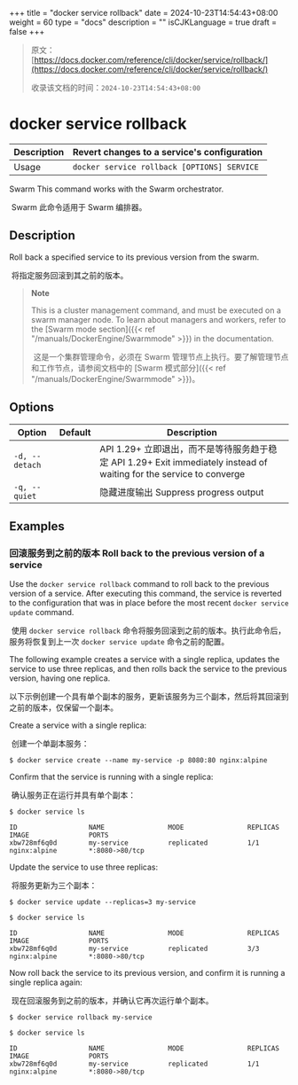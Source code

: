 +++
title = "docker service rollback"
date = 2024-10-23T14:54:43+08:00
weight = 60
type = "docs"
description = ""
isCJKLanguage = true
draft = false
+++

> 原文：[https://docs.docker.com/reference/cli/docker/service/rollback/](https://docs.docker.com/reference/cli/docker/service/rollback/)
>
> 收录该文档的时间：`2024-10-23T14:54:43+08:00`

# docker service rollback

| Description | Revert changes to a service's configuration |
| :---------- | ------------------------------------------- |
| Usage       | `docker service rollback [OPTIONS] SERVICE` |

Swarm This command works with the Swarm orchestrator.

​	Swarm 此命令适用于 Swarm 编排器。

## Description

Roll back a specified service to its previous version from the swarm.

​	将指定服务回滚到其之前的版本。

> **Note**
>
> This is a cluster management command, and must be executed on a swarm manager node. To learn about managers and workers, refer to the [Swarm mode section]({{< ref "/manuals/DockerEngine/Swarmmode" >}}) in the documentation.
>
> ​	这是一个集群管理命令，必须在 Swarm 管理节点上执行。要了解管理节点和工作节点，请参阅文档中的 [Swarm 模式部分]({{< ref "/manuals/DockerEngine/Swarmmode" >}})。

## Options

| Option         | Default | Description                                                  |
| -------------- | ------- | ------------------------------------------------------------ |
| `-d, --detach` |         | API 1.29+ 立即退出，而不是等待服务趋于稳定  API 1.29+ Exit immediately instead of waiting for the service to converge |
| `-q, --quiet`  |         | 隐藏进度输出  Suppress progress output                       |

## Examples

### 回滚服务到之前的版本  Roll back to the previous version of a service

Use the `docker service rollback` command to roll back to the previous version of a service. After executing this command, the service is reverted to the configuration that was in place before the most recent `docker service update` command.

​	使用 `docker service rollback` 命令将服务回滚到之前的版本。执行此命令后，服务将恢复到上一次 `docker service update` 命令之前的配置。

The following example creates a service with a single replica, updates the service to use three replicas, and then rolls back the service to the previous version, having one replica.

​	以下示例创建一个具有单个副本的服务，更新该服务为三个副本，然后将其回滚到之前的版本，仅保留一个副本。

Create a service with a single replica:

​	创建一个单副本服务：

```console
$ docker service create --name my-service -p 8080:80 nginx:alpine
```

Confirm that the service is running with a single replica:

​	确认服务正在运行并具有单个副本：

```console
$ docker service ls

ID                  NAME                MODE                REPLICAS            IMAGE               PORTS
xbw728mf6q0d        my-service          replicated          1/1                 nginx:alpine        *:8080->80/tcp
```

Update the service to use three replicas:

​	将服务更新为三个副本：

```console
$ docker service update --replicas=3 my-service

$ docker service ls

ID                  NAME                MODE                REPLICAS            IMAGE               PORTS
xbw728mf6q0d        my-service          replicated          3/3                 nginx:alpine        *:8080->80/tcp
```

Now roll back the service to its previous version, and confirm it is running a single replica again:

​	现在回滚服务到之前的版本，并确认它再次运行单个副本。

```console
$ docker service rollback my-service

$ docker service ls

ID                  NAME                MODE                REPLICAS            IMAGE               PORTS
xbw728mf6q0d        my-service          replicated          1/1                 nginx:alpine        *:8080->80/tcp
```

